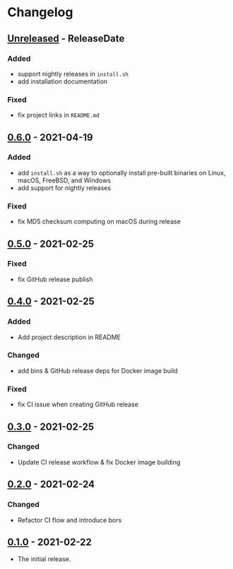 # Changelog

<!-- next-header -->

## [Unreleased] - ReleaseDate

### Added

- support nightly releases in `install.sh`
- add installation documentation

### Fixed

- fix project links in `README.md`

## [0.6.0] - 2021-04-19

### Added

- add `install.sh` as a way to optionally install pre-built binaries on Linux,
  macOS, FreeBSD, and Windows
- add support for nightly releases

### Fixed

- fix MD5 checksum computing on macOS during release

## [0.5.0] - 2021-02-25

### Fixed

- fix GitHub release publish

## [0.4.0] - 2021-02-25

### Added

- Add project description in README

### Changed

- add bins & GitHub release deps for Docker image build

### Fixed

- fix CI issue when creating GitHub release

## [0.3.0] - 2021-02-25

### Changed

- Update CI release workflow & fix Docker image building

## [0.2.0] - 2021-02-24

### Changed

- Refactor CI flow and introduce bors

## [0.1.0] - 2021-02-22

- The initial release.

<!-- next-url -->

[unreleased]: https://github.com/fnichol/fnichol-cime/compare/v0.6.0...HEAD
[0.6.0]: https://github.com/fnichol/fnichol-cime/compare/v0.5.0...v0.6.0
[0.5.0]: https://github.com/fnichol/fnichol-cime/compare/v0.4.0...v0.5.0
[0.4.0]: https://github.com/fnichol/fnichol-cime/compare/v0.3.0...v0.4.0
[0.3.0]: https://github.com/fnichol/fnichol-cime/compare/v0.2.0...v0.3.0
[0.2.0]: https://github.com/fnichol/fnichol-cime/compare/v0.1.0...v0.2.0
[0.1.0]: https://github.com/fnichol/fnichol-cime/compare/b51e479...v0.1.0
